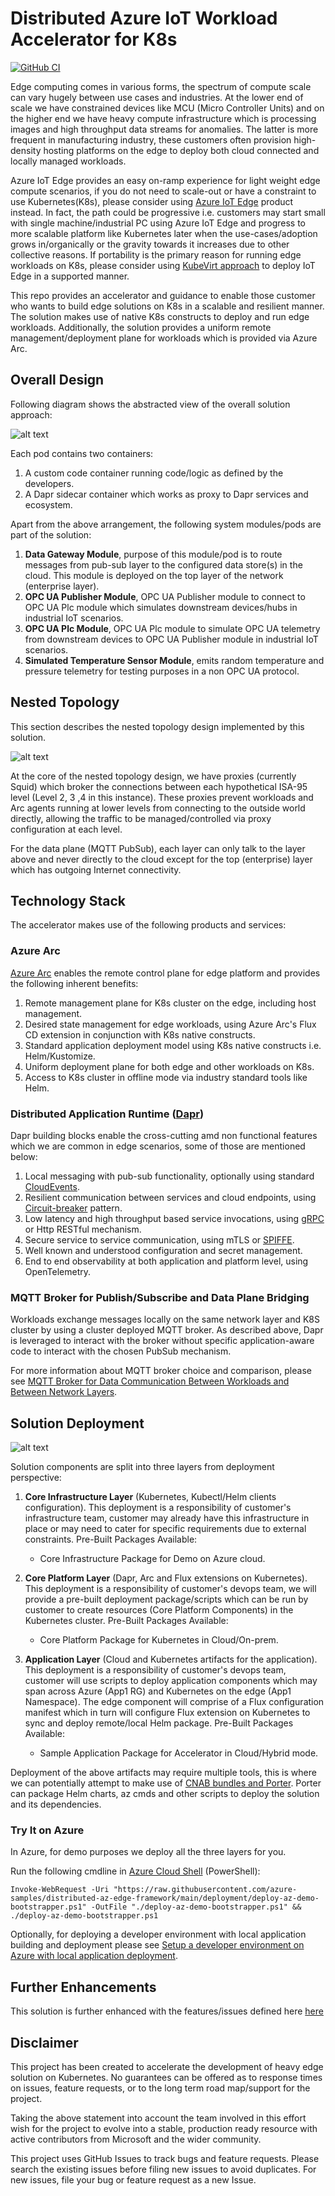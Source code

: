 # Distributed Azure IoT Workload Accelerator for K8s

[![GitHub CI](https://github.com/azure-samples/distributed-az-edge-framework/actions/workflows/CI.yml/badge.svg)](https://github.com/azure-samples/distributed-az-edge-framework/actions/workflows/CI.yml)

Edge computing comes in various forms, the spectrum of compute scale can vary hugely between use cases and industries. At the lower end of scale we have constrained devices like MCU (Micro Controller Units) and on the higher end we have heavy compute infrastructure which is processing images and high throughput data streams for anomalies. The latter is more frequent in manufacturing industry, these customers often provision high-density hosting platforms on the edge to deploy both cloud connected and locally managed workloads.

Azure IoT Edge provides an easy on-ramp experience for light weight edge compute scenarios, if you do not need to scale-out or have a constraint to use Kubernetes(K8s), please consider using [Azure IoT Edge](https://azure.microsoft.com/en-gb/services/iot-edge/) product instead. In fact, the path could be progressive i.e. customers may start small with single machine/industrial PC using Azure IoT Edge and progress to more scalable platform like Kubernetes later when the use-cases/adoption grows in/organically or the gravity towards it increases due to other collective reasons. If portability is the primary reason for running edge workloads on K8s, please consider using [KubeVirt approach](https://github.com/azure-samples/IoT-Edge-K8s-KubeVirt-Deployment) to deploy IoT Edge in a supported manner.

This repo provides an accelerator and guidance to enable those customer who wants to build edge solutions on K8s in a scalable and resilient manner. The solution makes use of native K8s constructs to deploy and run edge workloads. Additionally, the solution provides a uniform remote management/deployment plane for workloads which is provided via Azure Arc.

## Overall Design

Following diagram shows the abstracted view of the overall solution approach:

![alt text](architecture/hld.png "Edge on K8s")

Each pod contains two containers:

1. A custom code container running code/logic as defined by the developers.
2. A Dapr sidecar container which works as proxy to Dapr services and ecosystem.

Apart from the above arrangement, the following system modules/pods are part of the solution:

1. **Data Gateway Module**, purpose of this module/pod is to route messages from pub-sub layer to the configured data store(s) in the cloud. This module is deployed on the top layer of the network (enterprise layer).
2. **OPC UA Publisher Module**, OPC UA Publisher module to connect to OPC UA Plc module which simulates downstream devices/hubs in industrial IoT scenarios. 
3. **OPC UA Plc Module**, OPC UA Plc module to simulate OPC UA telemetry from downstream devices to OPC UA Publisher module in industrial IoT scenarios.
4. **Simulated Temperature Sensor Module**, emits random temperature and pressure telemetry for testing purposes in a non OPC UA protocol.

## Nested Topology

This section describes the nested topology design implemented by this solution.

![alt text](architecture/nested-topology-hld.png "Nested Toplogy")

At the core of the nested topology design, we have proxies (currently Squid) which broker the connections between each hypothetical ISA-95 level (Level 2, 3 ,4 in this instance).
These proxies prevent workloads and Arc agents running at lower levels from connecting to the outside world directly, allowing the traffic to be managed/controlled via proxy configuration at each level. 

For the data plane (MQTT PubSub), each layer can only talk to the layer above and never directly to the cloud except for the top (enterprise) layer which has outgoing Internet connectivity.

## Technology Stack

The accelerator makes use of the following products and services:

### Azure Arc

[Azure Arc](https://docs.microsoft.com/en-us/azure/azure-arc/overview) enables the remote control plane for edge platform and provides the following inherent benefits:

1. Remote management plane for K8s cluster on the edge, including host management.
2. Desired state management for edge workloads, using Azure Arc's Flux CD extension in conjunction with K8s native constructs.
3. Standard application deployment model using K8s native constructs i.e. Helm/Kustomize.
4. Uniform deployment plane for both edge and other workloads on K8s.
5. Access to K8s cluster in offline mode via industry standard tools like Helm.

### Distributed Application Runtime ([Dapr](https://dapr.io/))

Dapr building blocks enable the cross-cutting amd non functional features which we are common in edge scenarios, some of those are mentioned below:

1. Local messaging with pub-sub functionality, optionally using standard [CloudEvents](https://cloudevents.io/).
2. Resilient communication between services and cloud endpoints, using [Circuit-breaker](https://docs.microsoft.com/en-us/azure/architecture/patterns/circuit-breaker) pattern.
3. Low latency and high throughput based service invocations, using [gRPC](https://grpc.io/) or Http RESTful mechanism.
4. Secure service to service communication, using mTLS or [SPIFFE](https://spiffe.io/docs/latest/spiffe-about/overview/).
5. Well known and understood configuration and secret management.
6. End to end observability at both application and platform level, using OpenTelemetry.

### MQTT Broker for Publish/Subscribe and Data Plane Bridging

Workloads exchange messages locally on the same network layer and K8S cluster by using a cluster deployed MQTT broker. As described above, Dapr is leveraged to interact with the broker without specific application-aware code to interact with the chosen PubSub mechanism.

For more information about MQTT broker choice and comparison, please see [MQTT Broker for Data Communication Between Workloads and Between Network Layers](/docs/mqttbroker.md).

## Solution Deployment

![alt text](architecture/deployment-hld.png "Deployment Strategy")

Solution components are split into three layers from deployment perspective:

1. **Core Infrastructure Layer** (Kubernetes, Kubectl/Helm clients configuration).
   This deployment is a responsibility of customer's infrastructure team, customer may already have this infrastructure in place or may need to cater for specific requirements due to external constraints. Pre-Built Packages Available:
    * Core Infrastructure Package for Demo on Azure cloud.
  
2. **Core Platform Layer** (Dapr, Arc and Flux extensions on Kubernetes).
   This deployment is a responsibility of customer's devops team, we will provide a pre-built deployment package/scripts which can be run by customer to create resources (Core Platform Components) in the Kubernetes cluster. Pre-Built Packages Available:
    * Core Platform Package for Kubernetes in Cloud/On-prem.
  
3. **Application Layer** (Cloud and Kubernetes artifacts for the application).
   This deployment is a responsibility of customer's devops team, customer will use scripts to deploy application components which may span across Azure (App1 RG) and Kubernetes on the edge (App1 Namespace). The edge component will comprise of a Flux configuration manifest which in turn will configure Flux extension on Kubernetes to sync and deploy remote/local Helm package. Pre-Built Packages Available:
    * Sample Application Package for Accelerator in Cloud/Hybrid mode.

Deployment of the above artifacts may require multiple tools, this is where we can potentially attempt to make use of [CNAB bundles and Porter](https://porter.sh/). Porter can package Helm charts, az cmds and other scripts to deploy the solution and its dependencies.

### Try It on Azure

In Azure, for demo purposes we deploy all the three layers for you.

Run the following cmdline in [Azure Cloud Shell](https://shell.azure.com/powershell) (PowerShell):

`Invoke-WebRequest -Uri "https://raw.githubusercontent.com/azure-samples/distributed-az-edge-framework/main/deployment/deploy-az-demo-bootstrapper.ps1" -OutFile "./deploy-az-demo-bootstrapper.ps1" && ./deploy-az-demo-bootstrapper.ps1`

Optionally, for deploying a developer environment with local application building and deployment please see [Setup a developer environment on Azure with local application deployment](./deployment/deploy-dev.md).

## Further Enhancements

This solution is further enhanced with the features/issues defined here [here](https://github.com/Azure-Samples/distributed-az-edge-framework/issues)

## Disclaimer

This project has been created to accelerate the development of heavy edge solution on Kubernetes.
No guarantees can be offered as to response times on issues, feature requests, or to the long term road map/support for the project.

Taking the above statement into account the team involved in this effort wish for the project to evolve into a stable, production ready resource with active contributors from Microsoft and the wider community.

This project uses GitHub Issues to track bugs and feature requests. Please search the existing issues before filing new issues to avoid duplicates. For new issues, file your bug or feature request as a new Issue.
